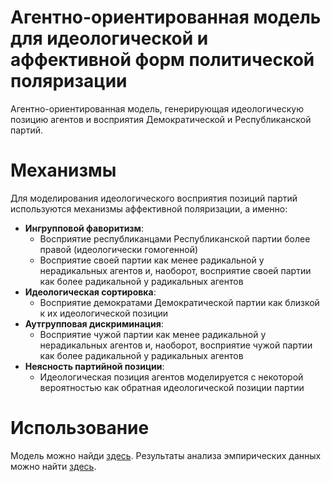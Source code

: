 # Агентно-ориентированная модель для идеологической и аффективной форм политической поляризации

Агентно-ориентированная модель, генерирующая идеологическую позицию агентов и восприятия Демократической и Республиканской партий.

# Механизмы
Для моделирования идеологического восприятия позиций партий используются механизмы аффективной поляризации, а именно:
- **Ингрупповой фаворитизм**:
	- Восприятие республиканцами Республиканской партии более правой (идеологически гомогенной)
	- Восприятие своей партии как менее радикальной у нерадикальных агентов и, наоборот, восприятие своей партии как более радикальной у радикальных агентов
- **Идеологическая сортировка**:
	- Восприятие демократами Демократической партии как близкой к их идеологической позиции
- **Аутгрупповая дискриминация**:
	- Восприятие чужой партии как менее радикальной у нерадикальных агентов и, наоборот, восприятие чужой партии как более радикальной у радикальных агентов
- **Неясность партийной позиции**:
	- Идеологическая позиция агентов моделируется с некоторой вероятностью как обратная идеологической позиции партии

# Использование
Модель можно найди [здесь](model_results.ipynb).
Результаты анализа эмпирических данных можно найти [здесь](empirical_data.ipynb).
 
